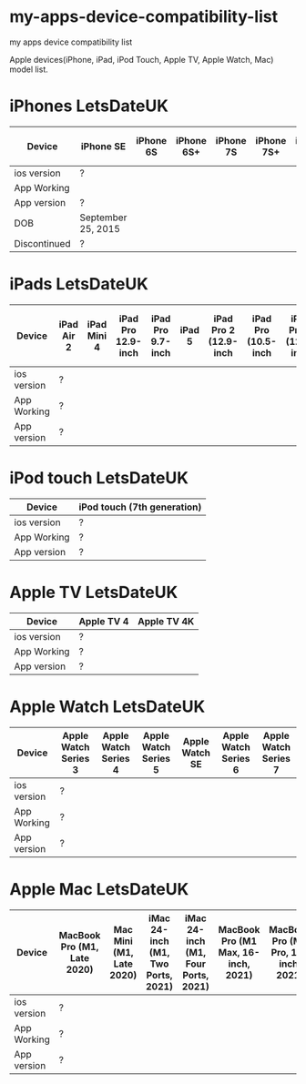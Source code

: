 # my-apps-device-compatibility-list
my apps device compatibility list

Apple devices(iPhone, iPad, iPod Touch, Apple TV, Apple Watch, Mac) model list.

# iPhones LetsDateUK
| Device | iPhone SE | iPhone 6S | iPhone 6S+ |  iPhone 7S | iPhone 7S+ | iPhone 8 | iPhone 8+ | iPhone X | iPhone XR | iPhone XS | iPhone XS Max | iPhone 11 | iPhone 11 Pro | iPhone 11 Pro Max | iPhone SE2 | iPhone 12 Mini | iPhone 12 | iPhone 12 Pro | iPhone 12 Pro Max | iPhone 13 Mini | iPhone 13 | iPhone 13 Pro | iPhone 13 Pro Max | iPhone SE3 |
| ---------- | ---------- |  ---------- |---------- |---------- | ---------- |  ---------- |---------- |---------- | ---------- |  ---------- |---------- |---------- |  ---------- |---------- | ---------- | ---------- | ---------- | ---------- | ---------- | ---------- | ---------- | ---------- | ---------- | ---------- |
| ios version | ? |
| App Working |   |
| App version | ? |
| DOB  | September 25, 2015 |
| Discontinued | ? |

# iPads LetsDateUK
| Device | iPad Air 2 | iPad Mini 4 | iPad Pro 12.9-inch | iPad Pro 9.7-inch | iPad 5 | iPad Pro 2 (12.9-inch | iPad Pro (10.5-inch | iPad Pro 2 (12.9-inch | iPad 6 | iPad Pro 3 (12.9-inch  | iPad Pro 3 (11-inch, | iPad Mini 5 | iPad Air 3 | iPad 7 | iPad Pro 4 (12.9-inch | iPad Pro 4 (11-inch | iPad Air 4 | iPad 8 | iPad Pro (11-inch) (3rd generation | iPad Pro (12.9-inch) (5th generation) | iPad Pro (11-inch) (3rd generation) | iPad 9 | Mini 6 | iPad Air 5 |
| ---------- | ---------- |  ---------- |---------- |---------- | ---------- |  ---------- |---------- |---------- | ---------- |  ---------- |---------- |---------- |  ---------- |---------- | ---------- | ---------- | ---------- | ---------- | ---------- | ---------- | ---------- | ---------- | ---------- | ---------- |
| ios version | ? |
| App Working | ? |
| App version | ? |

# iPod touch LetsDateUK
| Device | iPod touch (7th generation) |
| ---------- | ---------- | 
| ios version | ? |
| App Working | ? |
| App version | ? |

# Apple TV LetsDateUK
| Device | Apple TV 4 | Apple TV 4K | 
| ---------- | ---------- |  ---------- |
| ios version | ? |
| App Working | ? |
| App version | ? |

# Apple Watch LetsDateUK
| Device | Apple Watch Series 3 | Apple Watch Series 4 | Apple Watch Series 5 | Apple Watch SE | Apple Watch Series 6 | Apple Watch Series 7 |
| ---------- | ---------- | ---------- | ---------- | ---------- | ---------- | ---------- |
| ios version | ? |
| App Working | ? |
| App version | ? |


# Apple Mac LetsDateUK
| Device | MacBook Pro (M1, Late 2020) | Mac Mini (M1, Late 2020) | iMac 24-inch (M1, Two Ports, 2021) | iMac 24-inch (M1, Four Ports, 2021) | MacBook Pro (M1 Max, 16-inch, 2021) | MacBook Pro (M1 Pro, 14-inch, 2021) | MacBook Pro (M1 Pro, 16-inch, 2021) | MacBook Pro (M1 Max, 14-inch, 2021) | Mac Studio (M1 Max) | Mac Studio (M1 Ultra) |
| ---------- | ---------- | ---------- | ---------- | ---------- | ---------- | ---------- | ---------- | ---------- | ---------- | ---------- |
| ios version | ? |
| App Working | ? |
| App version | ? |
